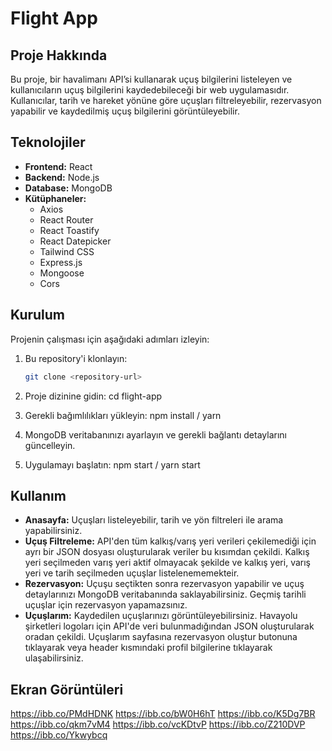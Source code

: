 # Flight App

## Proje Hakkında

Bu proje, bir havalimanı API’si kullanarak uçuş bilgilerini listeleyen ve kullanıcıların uçuş bilgilerini kaydedebileceği bir web uygulamasıdır. Kullanıcılar, tarih ve hareket yönüne göre uçuşları filtreleyebilir, rezervasyon yapabilir ve kaydedilmiş uçuş bilgilerini görüntüleyebilir.

## Teknolojiler

- **Frontend:** React
- **Backend:** Node.js
- **Database:** MongoDB
- **Kütüphaneler:** 
  - Axios
  - React Router
  - React Toastify
  - React Datepicker
  - Tailwind CSS
  - Express.js
  - Mongoose
  - Cors


## Kurulum

Projenin çalışması için aşağıdaki adımları izleyin:

1. Bu repository'i klonlayın:
   ```bash
   git clone <repository-url>

2. Proje dizinine gidin:
    cd flight-app

3. Gerekli bağımlılıkları yükleyin:
    npm install / yarn

4. MongoDB veritabanınızı ayarlayın ve gerekli bağlantı detaylarını güncelleyin.

5. Uygulamayı başlatın:
    npm start / yarn start


## Kullanım
- **Anasayfa:** Uçuşları listeleyebilir, tarih ve yön filtreleri ile arama yapabilirsiniz.
- **Uçuş Filtreleme:** API'den tüm kalkış/varış yeri verileri çekilemediği için ayrı bir JSON dosyası oluşturularak veriler bu kısımdan çekildi. Kalkış yeri seçilmeden varış yeri aktif olmayacak şekilde ve kalkış yeri, varış yeri ve tarih seçilmeden uçuşlar listelenememekteir.
- **Rezervasyon:** Uçuşu seçtikten sonra rezervasyon yapabilir ve uçuş detaylarınızı MongoDB veritabanında saklayabilirsiniz. Geçmiş tarihli uçuşlar için rezervasyon yapamazsınız.
- **Uçuşlarım:** Kaydedilen uçuşlarınızı görüntüleyebilirsiniz. Havayolu şirketleri logoları için API'de veri bulunmadığından JSON oluşturularak oradan çekildi. Uçuşlarım sayfasına rezervasyon oluştur butonuna tıklayarak veya header kısmındaki profil bilgilerine tıklayarak ulaşabilirsiniz.


## Ekran Görüntüleri
https://ibb.co/PMdHDNK
https://ibb.co/bW0H6hT
https://ibb.co/K5Dg7BR
https://ibb.co/qkm7vM4
https://ibb.co/vcKDtvP
https://ibb.co/Z210DVP
https://ibb.co/Ykwybcq

